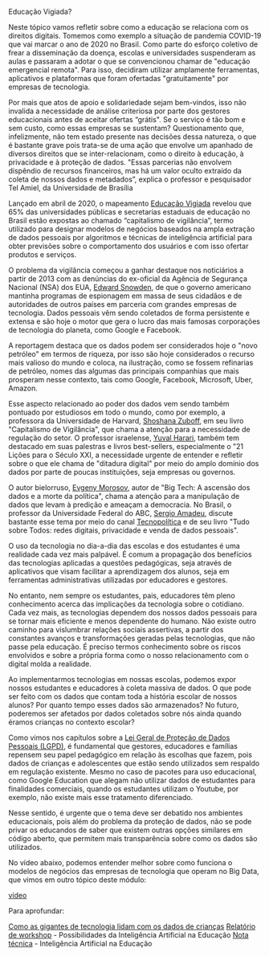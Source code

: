 Educação Vigiada? 

Neste tópico vamos refletir sobre como a educação se relaciona com os direitos digitais. Tomemos como exemplo a situação de pandemia COVID-19 que vai marcar o ano de 2020 no Brasil. Como parte do esforço coletivo de frear a disseminação da doença, escolas e universidades suspenderam as aulas e passaram a adotar o que se convencionou chamar de "educação emergencial remota". Para isso, decidiram utilizar amplamente ferramentas, aplicativos e plataformas que foram ofertadas "gratuitamente"  por empresas  de tecnologia. 

Por mais que atos de apoio e solidariedade sejam bem-vindos, isso não invalida a necessidade de análise criteriosa por parte dos gestores educacionais antes de aceitar ofertas “grátis". Se o serviço é tão bom e sem custo, como essas empresas se sustentam? Questionamento que, infelizmente, não tem estado presente nas decisões dessa natureza, o que é bastante grave pois trata-se de uma ação que envolve um apanhado de diversos direitos que se inter-relacionam, como o direito à educação, à privacidade e à proteção de dados. "Essas parcerias não envolvem dispêndio de recursos financeiros, mas há um valor oculto extraído da coleta de nossos dados e metadados”, explica o professor e pesquisador Tel Amiel, da Universidade de Brasília

Lançado em abril de 2020, o mapeamento [Educação Vigiada](http://www.educacaovigiada.org.br/) revelou que 65% das universidades públicas e secretarias estaduais de educação no Brasil estão expostas ao chamado “capitalismo de vigilância”, termo utilizado para designar modelos de negócios baseados na ampla extração de dados pessoais por algoritmos e técnicas de inteligência artificial para obter previsões sobre o comportamento dos usuários e com isso ofertar produtos e serviços.

O problema da vigilância começou a ganhar destaque nos noticiários a partir de 2013 com as denúncias do ex-oficial da Agência de Segurança Nacional (NSA) dos EUA, [Edward Snowden](https://g1.globo.com/tudo-sobre/edward-snowden/), de que o governo americano mantinha programas de espionagem em massa de seus cidadãos e de autoridades de outros países em parceria com grandes empresas de tecnologia. Dados pessoais vêm sendo coletados de forma persistente e extensa e são hoje o motor que gera o lucro das mais famosas corporações de tecnologia do planeta, como Google e Facebook. 

A reportagem destaca que os dados podem ser considerados hoje o "novo petróleo"  em termos de riqueza, por isso são hoje considerados o recurso mais valioso do mundo e coloca, na ilustração, como se fossem refinarias de petróleo, nomes das algumas das principais companhias que mais prosperam nesse contexto, tais como Google, Facebook, Microsoft, Uber, Amazon. 

Esse aspecto relacionado ao poder dos dados vem sendo também pontuado por estudiosos em todo o mundo, como por exemplo, a professora da Universidade de Harvard, [Shoshana Zuboff](https://diplomatique.org.br/um-capitalismo-de-vigilancia/), em seu livro "Capitalismo de Vigilância", que chama a atenção para a necessidade de regulação do setor. O professor israelense, [Yuval Harari](https://www.uol.com.br/tilt/noticias/redacao/2019/11/11/escritor-yuval-harari-roda-viva-entrevista.htm), também tem destacado em suas palestras e livros best-sellers, especialmente o "21 Lições para o Século XXI, a necessidade urgente de entender e refletir sobre o que ele chama de "ditadura digital" por meio do amplo domínio dos dados por parte de poucas instituições, seja empresas ou governos.

O autor bielorruso,  [Evgeny Morosov](https://tab.uol.com.br/noticias/redacao/2020/03/26/cidades-inteligentes-nao-passam-de-conto-de-fadas-provoca-evgeny-morozov.htm), autor de "Big Tech: A ascensão dos dados e a morte da política", chama a atenção para a manipulação de dados que levam à predição e ameaçam a democracia. No Brasil, o professor da Universidade Federal do ABC,  [Sergio Amadeu](https://www.sescsp.org.br/online/edicoes-sesc/541_TUDO+SOBRE+TODS#/tagcloud=lista), discute bastante esse tema por meio do canal [Tecnopolítica](https://www.youtube.com/channel/UCDy46jf2mcg8xySzrqV5pxw) e de seu livro  "Tudo sobre Todos: redes digitais, privacidade e venda de dados pessoais".

O uso da tecnologia no dia-a-dia das escolas e dos estudantes é uma realidade cada vez mais palpável. É comum a propagação dos benefícios das tecnologias aplicadas a questões pedagógicas, seja através de aplicativos que visam facilitar a aprendizagem dos alunos, seja em ferramentas administrativas utilizadas por educadores e gestores.

No entanto, nem sempre os estudantes, pais, educadores têm pleno conhecimento acerca das implicações da tecnologia sobre o cotidiano. Cada vez mais, as tecnologias dependem dos nossos dados pessoais para se tornar mais eficiente e menos dependente do humano. Não existe outro caminho para vislumbrar relações sociais assertivas, a partir  dos constantes avanços e transformações geradas pelas tecnologias, que não passe pela educação. É preciso termos conhecimento sobre os riscos envolvidos e sobre a própria forma como o nosso relacionamento com o digital molda a realidade. 

Ao implementarmos tecnologias em nossas escolas, podemos expor nossos estudantes e educadores à coleta massiva de dados. O que pode ser feito com os dados que contam toda a história escolar de nossos alunos? Por quanto tempo esses dados são armazenados? No futuro, poderemos ser afetados por dados coletados sobre nós ainda quando éramos crianças no contexto escolar?

Como vimos nos capítulos sobre a [Lei Geral de Proteção de Dados Pessoais (LGPD)](https://github.com/pamellabiotec/CLEA/blob/master/M7-LGPD.md),  é fundamental que gestores, educadores e famílias repensem seu papel pedagógico em relação às escolhas que fazem, pois dados de crianças e adolescentes que estão sendo utilizados sem respaldo em regulação existente. Mesmo no caso de pacotes para uso educacional, como Google Education que alegam não utilizar dados de estudantes para finalidades comerciais, quando os estudantes utilizam o Youtube, por exemplo, não existe mais esse tratamento diferenciado. 

Nesse sentido, é urgente que o tema deve ser debatido nos ambientes educacionais, pois além do problema da proteção de dados, não se pode privar os educandos de saber que existem outras opções similares em código aberto, que permitem mais transparência sobre como os dados são utilizados. 

No vídeo abaixo, podemos entender melhor sobre como funciona o modelos de negócios das empresas de tecnologia que operam no Big Data, que vimos em outro tópico deste módulo:  

[vídeo](https://youtu.be/f35ysIOLMzc)

Para aprofundar:

[Como as gigantes de tecnologia lidam com os dados de crianças](https://olhardigital.com.br/video/como-as-gigantes-de-tecnologia-lidam-com-os-dados-de-criancas/78553)
[Relatório de workshop](https://www.ibm.com/ibm/responsibility/br-pt/downloads/e-book-IA-na-educacao.pdf) - Possibilidades da Inteligência Artificial na Educação 
[Nota técnica](https://cieb.net.br/wp-content/uploads/2019/11/CIEB_Nota_Tecnica16_nov_2019_digital.pdf) - Inteligência Artificial na Educação